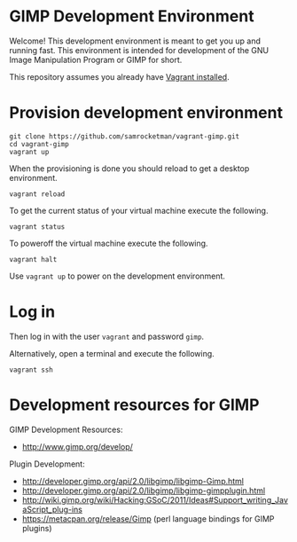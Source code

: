 # GIMP Development Environment

Welcome!  This development environment is meant to get you up and running fast.
This environment is intended for development of the GNU Image Manipulation
Program or GIMP for short.

This repository assumes you already have [Vagrant installed][vagrant].

# Provision development environment

    git clone https://github.com/samrocketman/vagrant-gimp.git
    cd vagrant-gimp
    vagrant up

When the provisioning is done you should reload to get a desktop
environment.

    vagrant reload

To get the current status of your virtual machine execute the following.

    vagrant status

To poweroff the virtual machine execute the following.

    vagrant halt

Use `vagrant up` to power on the development environment.

# Log in

Then log in with the user `vagrant` and password `gimp`.

Alternatively, open a terminal and execute the following.

    vagrant ssh

# Development resources for GIMP

GIMP Development Resources:

* http://www.gimp.org/develop/

Plugin Development:

* http://developer.gimp.org/api/2.0/libgimp/libgimp-Gimp.html
* http://developer.gimp.org/api/2.0/libgimp/libgimp-gimpplugin.html
* http://wiki.gimp.org/wiki/Hacking:GSoC/2011/Ideas#Support_writing_JavaScript_plug-ins
* https://metacpan.org/release/Gimp (perl language bindings for GIMP plugins)

[vagrant]: https://www.vagrantup.com/
